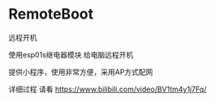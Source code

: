 # RemoteBoot
远程开机

使用esp01s继电器模块 给电脑远程开机

提供小程序，使用非常方便，采用AP方式配网


详细过程 请看 https://www.bilibili.com/video/BV1tm4y1j7Fq/
